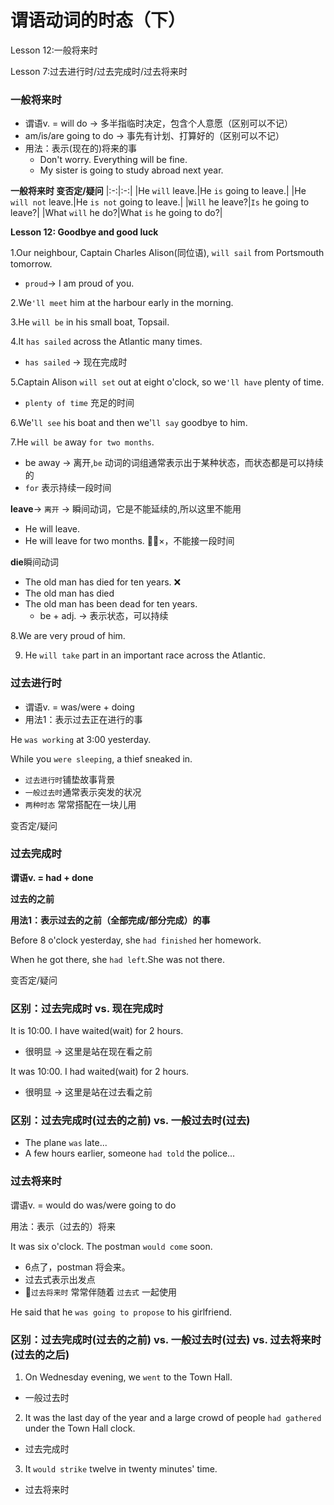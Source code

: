 # 谓语动词的时态（下）

Lesson 12:一般将来时

Lesson 7:过去进行时/过去完成时/过去将来时

### 一般将来时
* 谓语v. = will do -> 多半指临时决定，包含个人意愿（区别可以不记）
* am/is/are going to do -> 事先有计划、打算好的（区别可以不记）
* 用法：表示(现在的)将来的事
  * Don't worry. Everything will be fine.
  * My sister is going to study abroad next year.

**一般将来时 变否定/疑问**
|:-:|:-:|
|He `will` leave.|He `is` going to leave.|
|He `will not` leave.|He `is not` going to leave.|
|`Will` he leave?|`Is` he going to leave?|
|What `will` he do?|What `is` he going to do?|

**Lesson 12: Goodbye and good luck**

1.Our neighbour, Captain Charles Alison(同位语), `will sail` from Portsmouth tomorrow.
  * `proud`-> I am proud of you.

2.We`'ll meet` him at the harbour early in the morning.

3.He `will be` in his small boat, Topsail.

4.It `has sailed` across the Atlantic many times.
  * `has sailed` -> 现在完成时

5.Captain Alison `will set` out at eight o'clock, so we`'ll have` plenty of time.
  * `plenty of time` 充足的时间

6.We'`ll see` his boat and then we'`ll say` goodbye to him.

7.He `will be` away `for two months`.
* be away -> 离开,`be` 动词的词组通常表示出于某种状态，而状态都是可以持续的
* `for` 表示持续一段时间

**leave**-> `离开` -> 瞬间动词，它是不能延续的,所以这里不能用
* He will leave.
* He will leave for two months. 🙅‍♂️×，不能接一段时间

**die**瞬间动词
* The old man has died for ten years. ❌
* The old man has died
* The old man has been dead for ten years.
  * be + adj. -> 表示状态，可以持续

8.We are very proud of him.

9. He `will take` part in an important race across the Atlantic.

### 过去进行时
* 谓语v. = was/were + doing
* 用法1：表示过去正在进行的事

He `was working` at 3:00 yesterday.

While you `were sleeping`, a thief sneaked in.
* `过去进行时`铺垫故事背景
* `一般过去时`通常表示突发的状况
* `两种时态` 常常搭配在一块儿用

变否定/疑问

### 过去完成时

**谓语v. = had + done**

**过去的之前**

**用法1：表示过去的之前（全部完成/部分完成）的事**

Before 8 o'clock yesterday, she `had finished` her homework.

When he got there, she `had left`.She was not there.

变否定/疑问

### 区别：过去完成时 vs. 现在完成时

It is 10:00. I have waited(wait) for 2 hours.
* 很明显 -> 这里是站在现在看之前

It was 10:00. I had waited(wait) for 2 hours.
* 很明显 -> 这里是站在过去看之前

### 区别：过去完成时(过去的之前) vs. 一般过去时(过去)
* The plane `was` late...
* A few hours earlier, someone `had told` the police...

### 过去将来时
谓语v. = would do          was/were going to do

用法：表示（过去的）将来

It was six o'clock. The postman `would come` soon.
* 6点了，postman 将会来。
* 过去式表示出发点
* `过去将来时` 常常伴随着 `过去式` 一起使用

He said that he `was going to propose` to his girlfriend.

### 区别：过去完成时(过去的之前) vs. 一般过去时(过去) vs. 过去将来时(过去的之后)
1. On Wednesday evening, we `went` to the Town Hall.
  * 一般过去时

2. It was the last day of the year and a large crowd of people `had gathered` under the Town Hall clock.
  * 过去完成时

3. It `would strike` twelve in twenty minutes' time.
  *  过去将来时


